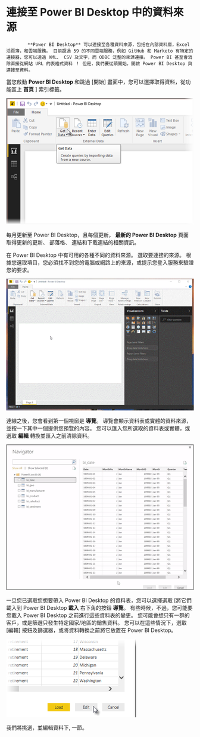 <properties
   pageTitle="連接至 Power BI Desktop 中的資料來源"
   description="了解如何使用 Power BI Desktop 連接到資料"
   services="powerbi"
   documentationCenter=""
   authors="davidiseminger"
   manager="mblythe"
   backup=""
   editor=""
   tags=""
   qualityFocus="no"
   qualityDate=""
   featuredVideoId="S6s0osmRCZ4"
   courseDuration="8m"/>

<tags
   ms.service="powerbi"
   ms.devlang="NA"
   ms.topic="get-started-article"
   ms.tgt_pltfrm="NA"
   ms.workload="powerbi"
   ms.date="10/12/2016"
   ms.author="davidi"/>

# 連接至 Power BI Desktop 中的資料來源


            **Power BI Desktop** 可以連接至各種資料來源，包括在內部資料庫，Excel 活頁簿，和雲端服務。 目前超過 59 的不同雲端服務，例如 GitHub 和 Marketo 有特定的連接器，您可以透過 XML、 CSV 及文字，而 ODBC 泛型的來源連接。 Power BI 甚至會消除直接從網站 URL 的表格式資料 ！ 但是，我們要從頭開始，開啟 Power BI Desktop 與連接至資料。

當您啟動 **Power BI Desktop** 和跳過 [開始] 畫面中，您可以選擇取得資料，從功能區上 **首頁** ] 索引標籤。

![](media/powerbi-learning-1-2-connect-to-data-sources-in-power-bi-desktop/1-2_1.png)

每月更新至 Power BI Desktop，且每個更新， **最新的 Power BI Desktop** 頁面取得更新的更新、 部落格、 連結和下載連結的相關資訊。

在 Power BI Desktop 中有可用的各種不同的資料來源。 選取要連接的來源。 根據您選取項目，您必須找不到您的電腦或網路上的來源，或提示您登入服務來驗證您的要求。

![](media/powerbi-learning-1-2-connect-to-data-sources-in-power-bi-desktop/1-2_2.gif)

連線之後，您會看到第一個視窗是 **導覽**。 導覽會顯示資料表或實體的資料來源，並按一下其中一個提供您預覽的內容。 您可以匯入您所選取的資料表或實體，或選取 **編輯** 轉換並匯入之前清除資料。

![](media/powerbi-learning-1-2-connect-to-data-sources-in-power-bi-desktop/1-2_3.png)

一旦您已選取您想要帶入 Power BI Desktop 的資料表，您可以選擇選取 [將它們載入到 Power BI Desktop **載入** 右下角的按鈕 **導覽**。 有些時候，不過，您可能要您載入 Power BI Desktop 之前進行這些資料表的變更。 您可能會想只有一群的客戶，或是篩選只發生特定國家/地區的銷售資料。 您可以在這些情況下，選取 [編輯] 按鈕及篩選器，或將資料轉換之前將它放置在 Power BI Desktop。

![](media/powerbi-learning-1-2-connect-to-data-sources-in-power-bi-desktop/1-2_4.png)

我們將挑選，並編輯資料下, 一節。
